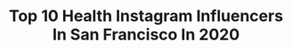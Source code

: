 ---
title: Top 10 Health Instagram Influencers In San Francisco In 2020
description: >-
  Find top health Instagram influencers in San Francisco in 2020. Most popular hashtags: #health #healthy #life #flashbackfriday.
platform: Instagram
profiles:
  - username: "livewithsyd"
    fullname: >-
      sydney bricklin
    location: "United States"
    followers: 2719
    engagement: 1923
    commentsToLikes: 0.263521
    id: ck6uax9r367gj0j716yuomv3w
    verified: false
    hashtags: "#facebehindthefeed, #meatlessmonday, #womenshistorymonth, #dailyharvest"
  - username: "909_jc"
    fullname: >-
      Joel Cullinane
    location: "United States"
    followers: 2364
    engagement: 2297
    commentsToLikes: 0.054798
    id: ck0w48qsaxcpy0i191dnjj8sj
    verified: false
    hashtags: "#venice, #experience, #scenery, #yolo"
  - username: "chlomoneyfit"
    fullname: >-
      Chloe Zomnir
    location: "United States"
    followers: 13340
    engagement: 801
    commentsToLikes: 0.255311
    id: ck5c45vj10nzn0i11u5ywnock
    verified: false
    hashtags: "#followers, #followtrain, #supporteachother, #follower"
  - username: "theseangreen"
    fullname: >-
      Sean C. Green
    location: "United States"
    followers: 28782
    engagement: 177
    commentsToLikes: 0.112804
    id: ck5cab6kbd2um0i11xepd6iku
    verified: true
    hashtags: "#keys2thegym, #3ballchallenge, #thanks, #goodvibes"
  - username: "reggieaqui"
    fullname: >-
      Reggieaqui
    location: "United States"
    followers: 8208
    engagement: 508
    commentsToLikes: 0.079811
    id: ck6ubiari9qup0j71d8nacjyg
    verified: false
    hashtags: "#mentalhealthawareness, #castrotheater, #rainonme, #galaxysedge"
  - username: "ednacfree"
    fullname: >-
      Edna Freeman | San Francisco
    location: "United States"
    followers: 48180
    engagement: 233
    commentsToLikes: 0.449700
    id: ckap3cdti2gx70i78phf1x9fx
    verified: false
    hashtags: "#breastfeed, #collabs, #maereal, #bayareabloggers"
  - username: "tanyuanyuansf"
    fullname: >-
      Yuan Yuan Tan 谭元元
    location: "United States"
    followers: 23847
    engagement: 383
    commentsToLikes: 0.016456
    id: ck5qe1mc7yacn0i117lewzfj8
    verified: false
    hashtags: "#feeling, #stayhealthy, #care, #color"
  - username: "channelfoods"
    fullname: >-
      Channel Foods
    location: "United States"
    followers: 1114127
    engagement: 92
    commentsToLikes: 0.007335
    id: ck0tuao3h6cnm0i191qg6fu63
    verified: false
    hashtags: "#nutritioncoach, #fuelyourbody, #cooking, #calcium"
  - username: "ucsf"
    fullname: >-
      UC San Francisco (UCSF)
    location: "United States"
    followers: 11734
    engagement: 555
    commentsToLikes: 0.016174
    id: ck0w5xh225wxh0i1959svsdzz
    verified: false
    hashtags: "#foodbank, #dentistry, #nurses, #nursing"
  - username: "mir_random"
    fullname: >-
      MIRANDA PERRY
    location: "United States"
    followers: 11335
    engagement: 691
    commentsToLikes: 0.055651
    id: ckapa88x5v4nt0i783j1lg75q
    verified: false
    hashtags: "#business, #appreciate, #weddingszn, #happy"
---